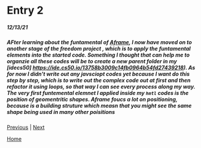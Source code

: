 # Entry 2
##### 12/13/21

##### AFter learning about the funtamental of [Aframe](https://aframe.io/), I now have moved on to another stage of the freedom project , which is to apply the funtamental elements into the started code. Something I thought that can help me to organzie all these codes will be to create a new parent folder in my [idecs50] https://ide.cs50.io/13758b3009c14fb0964b54fd27439218). As for now I didn't write out any javsciopt codes yet because I want do this step by step, which is to write out the complex code out at first and then refactor it using loops, so that way I can see every process along my way. The very first funtemental elemnet I applied inside my `hmtl` codes is the position of geomentritic shapes. Aframe foucs a lot on positioning, because is a building struture which measn that you might see the same shape being used in many other poisitions

[Previous](entry01.md) | [Next](entry03.md)

[Home](../README.md)
